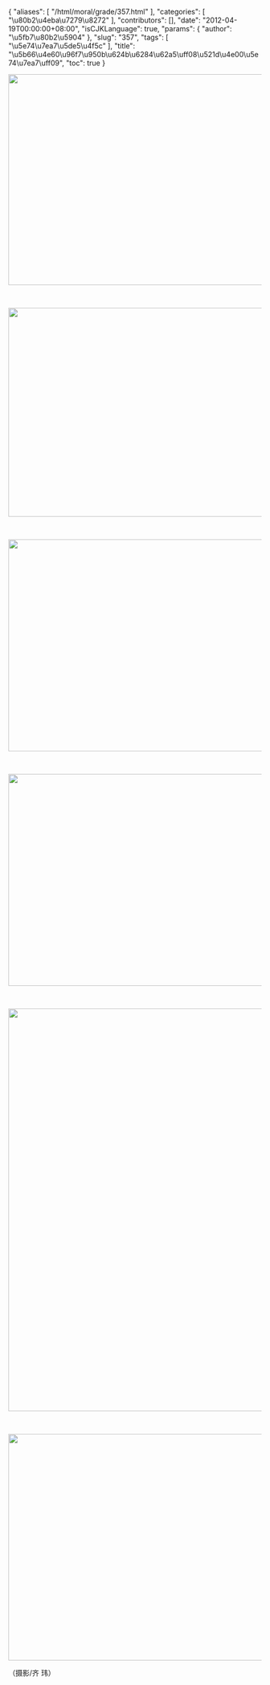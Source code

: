 {
    "aliases": [
        "/html/moral/grade/357.html"
    ],
    "categories": [
        "\u80b2\u4eba\u7279\u8272"
    ],
    "contributors": [],
    "date": "2012-04-19T00:00:00+08:00",
    "isCJKLanguage": true,
    "params": {
        "author": "\u5fb7\u80b2\u5904"
    },
    "slug": "357",
    "tags": [
        "\u5e74\u7ea7\u5de5\u4f5c"
    ],
    "title": "\u5b66\u4e60\u96f7\u950b\u624b\u6284\u62a5\uff08\u521d\u4e00\u5e74\u7ea7\uff09",
    "toc": true
}

<img
    src="https://cdn.tfls.online/mirror/full/f2a9dbe9af21baf6a660e71c117321811bfa7762.jpg"
    style="display:block;margin-left:auto;margin-right:auto;"
    decoding="async"
    fetchpriority="auto"
    loading="lazy"
    height="419"
    width="600"
/>

 


<img
    src="https://cdn.tfls.online/mirror/full/60aaf946835ad69ccb99f5d7254ed1cbbf13f7b3.jpg"
    style="display:block;margin-left:auto;margin-right:auto;"
    decoding="async"
    fetchpriority="auto"
    loading="lazy"
    height="415"
    width="600"
/>

 


<img
    src="https://cdn.tfls.online/mirror/full/e744552d3f7a21f9fc619b711268ca0929982baf.jpg"
    style="display:block;margin-left:auto;margin-right:auto;"
    decoding="async"
    fetchpriority="auto"
    loading="lazy"
    height="421"
    width="600"
/>

 


<img
    src="https://cdn.tfls.online/mirror/full/1ff1b2e2a4c998efad723b3edcf55002656bdcb3.jpg"
    style="display:block;margin-left:auto;margin-right:auto;"
    decoding="async"
    fetchpriority="auto"
    loading="lazy"
    height="421"
    width="600"
/>

 


<img
    src="https://cdn.tfls.online/mirror/full/1b650561ef571f906dbc1a4d2a2a2ef6de74e54f.jpg"
    style="display:block;margin-left:auto;margin-right:auto;"
    decoding="async"
    fetchpriority="auto"
    loading="lazy"
    height="800"
    width="600"
/>

 


<img
    src="https://cdn.tfls.online/mirror/full/5f269d18cb13b83c46b45cabdfc636ae98167e72.jpg"
    style="display:block;margin-left:auto;margin-right:auto;"
    decoding="async"
    fetchpriority="auto"
    loading="lazy"
    height="450"
    width="600"
/>

（摄影/齐 玮）


